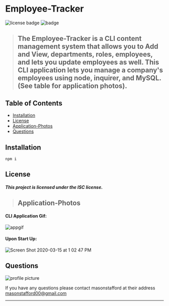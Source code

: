 # Employee-Tracker 
  
  ![license badge](https://img.shields.io/badge/license-ISC-blueviolet?style=flat-square&logo=appveyor)
  ![badge](https://img.shields.io/badge/STATUS-WORKING-green?style=flat-square&logo=appveyor)
  
 > ## The Employee-Tracker is a CLI content management system that allows you to Add and View, departments, roles, employees, and lets you update employees as well. This CLI application lets you manage a company's employees using node, inquirer, and MySQL. (See table for application photos).
  
 ## Table of Contents
  
* [Installation](#Installation)
* [License](#License)
* [Application-Photos](#Application-Photos)
* [Questions](#Questions)

## Installation

```
npm i
```

## License
#### *This project is licensed under the ISC license.*

> ## Application-Photos

#### CLI Application Gif:
![appgif](https://user-images.githubusercontent.com/46834613/76706795-9fdc7280-66c0-11ea-923c-f628d5b36301.gif)

#### Upon Start Up:
![Screen Shot 2020-03-15 at 1 02 47 PM](https://user-images.githubusercontent.com/46834613/76706646-67886480-66bf-11ea-98cb-84644435999e.png)

## Questions
![profile picture](https://avatars0.githubusercontent.com/u/46834613?v=4)

If you have any questions please contact masonstafford at their address masonstafford00@gmail.com

---
